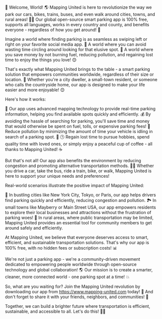 🚨 Welcome, World! 🌎 Mapping United is here to revolutionize the way we park our cars, bikes, trains, buses, and even walk around cities, towns, and rural areas! 🏃‍♀️ Our global open-source smart parking app is 100% free, supports all languages, works in every country and county, and benefits everyone - regardless of how you get around! 🌈

Imagine a world where finding parking is as seamless as swiping left or right on your favorite social media app. 📱 A world where you can avoid wasting time circling around looking for that elusive spot. 💨 A world where you save money by not burning fuel, reducing pollution, and regaining lost time to enjoy the things you love! 😊

That's exactly what Mapping United brings to the table - a smart parking solution that empowers communities worldwide, regardless of their size or location. 🌆 Whether you're a city dweller, a small-town resident, or someone who calls the countryside home, our app is designed to make your life easier and more enjoyable! 😊

Here's how it works:

📍 Our app uses advanced mapping technology to provide real-time parking information, helping you find available spots quickly and efficiently.
💰 By avoiding the hassle of searching for parking, you'll save time and money that would otherwise be spent on fuel, tolls, or expensive parking fees!
🌿 Reduce pollution by minimizing the amount of time your vehicle is idling in search of a parking spot. 🌟
🕒 Regain lost time to pursue hobbies, spend quality time with loved ones, or simply enjoy a peaceful cup of coffee - all thanks to Mapping United! ☕️

But that's not all! Our app also benefits the environment by reducing congestion and promoting alternative transportation methods. 🚴‍♀️ Whether you drive a car, take the bus, ride a train, bike, or walk, Mapping United is here to support your unique needs and preferences!

Real-world scenarios illustrate the positive impact of Mapping United:

🌆 In bustling cities like New York City, Tokyo, or Paris, our app helps drivers find parking quickly and efficiently, reducing congestion and pollution.
🏞️ In small towns like Mayberry or Main Street USA, our app empowers residents to explore their local businesses and attractions without the frustration of parking woes!
🌄 In rural areas, where public transportation may be limited, Mapping United provides an essential tool for community members to get around safely and efficiently.

At Mapping United, we believe that everyone deserves access to smart, efficient, and sustainable transportation solutions. That's why our app is 100% free, with no hidden fees or subscription costs! 📊

We're not just a parking app - we're a community-driven movement dedicated to empowering people worldwide through open-source technology and global collaboration! 🌎 Our mission is to create a smarter, cleaner, more connected world - one parking spot at a time! 💥

So, what are you waiting for? Join the Mapping United revolution by downloading our app from https://www.mapping-united.com today! 📲 And don't forget to share it with your friends, neighbors, and communities! 👫

Together, we can build a brighter future where transportation is efficient, sustainable, and accessible to all. Let's do this! 💪🌈